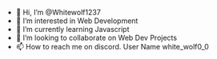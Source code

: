 - 👋 Hi, I’m @Whitewolf1237
- 👀 I’m interested in Web Development
- 🌱 I’m currently learning Javascript
- 💞️ I’m looking to collaborate on Web Dev Projects
- 📫 How to reach me on discord. User Name white_wolf0_0


